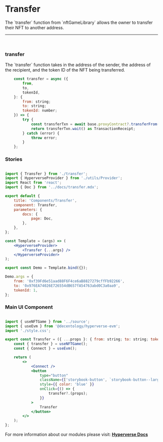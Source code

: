 # Transfer

<p> The `transfer` function from `nftGameLibrary` allows the owner to transfer their NFT to another address. </p>

---

<br>

### transfer

<p> The `transfer` function takes in the address of the sender, the address of the recipient, and the token ID of the NFT being transferred. </p>

```jsx
	const transfer = async ({
		from,
		to,
		tokenId,
	}: {
		from: string;
		to: string;
		tokenId: number;
	}) => {
		try {
			const transferTxn = await base.proxyContract?.transferFrom(from, to, tokenId);
			return transferTxn.wait() as TransactionReceipt;
		} catch (error) {
			throw error;
		}
	};
```

### Stories

```jsx

import { Transfer } from './transfer';
import { HyperverseProvider } from './utils/Provider';
import React from 'react';
import { Doc } from '../docs/transfer.mdx';

export default {
	title: 'Components/Transfer',
	component: Transfer,
	parameters: {
		docs: {
			page: Doc,
		},
	},
};

const Template = (args) => (
	<HyperverseProvider>
		<Transfer {...args} />
	</HyperverseProvider>
);

export const Demo = Template.bind({});

Demo.args = {
	from: '0xf39Fd6e51aad88F6F4ce6aB8827279cffFb92266',
	to: '0x976EA74026E726554dB657fA54763abd0C3a0aa9',
	tokenId: 1,
};

```

### Main UI Component

```jsx

import { useNFTGame } from '../source';
import { useEvm } from '@decentology/hyperverse-evm';
import './style.css';

export const Transfer = ({ ...props }: { from: string; to: string; tokenId: number }) => {
	const { transfer } = useNFTGame();
	const { Connect } = useEvm();

	return (
		<>
			<Connect />
			<button
				type="button"
				className={['storybook-button', `storybook-button--large`].join(' ')}
				style={{ color: 'blue' }}
				onClick={() => {
					transfer?.(props);
				}}
			>
				Transfer
			</button>
		</>
	);
};

```

For more information about our modules please visit: [**Hyperverse Docs**](docs.hyperverse.dev)
